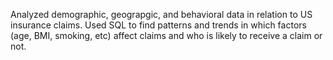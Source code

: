 Analyzed demographic, geograpgic, and behavioral data in relation to US insurance claims. 
Used SQL to find patterns and trends in which factors (age, BMI, smoking, etc) affect claims and who is likely to receive a claim or not. 

